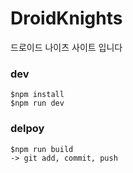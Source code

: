 # DroidKnights

드로이드 나이츠 사이트 입니다



### dev

``` shell
$npm install
$npm run dev
```



### delpoy

``` shell
$npm run build
-> git add, commit, push
```

